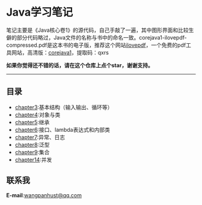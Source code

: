 # Java学习笔记
笔记主要是《Java核心卷1》的源代码，自己手敲了一遍，其中图形界面和比较生僻的部分代码略过，Java文件的名称与书中的命名一致。corejava1-ilovepdf-compressed.pdf是这本书的电子版，推荐这个网站[ilovepdf](https://www.ilovepdf.com/)，一个免费的pdf工具网站，高清版：[corejava1](https://pan.baidu.com/s/1f7sWxLlrZfXAcITtgFyXpw)，提取码：qxrs  

**如果你觉得还不错的话，请在这个仓库上点个star，谢谢支持。**

***
## 目录

- [chapter3](https://github.com/WangPanHUST/firstJava/tree/master/src/chapter3):基本结构（输入输出、循环等）  
- [chapter4](https://github.com/WangPanHUST/firstJava/tree/master/src/chapter4):对象与类  
- [chapter5](https://github.com/WangPanHUST/firstJava/tree/master/src/chapter5):继承  
- [chapter6](https://github.com/WangPanHUST/firstJava/tree/master/src/chapter6):接口、lambda表达式和内部类  
- [chapter7](https://github.com/WangPanHUST/firstJava/tree/master/src/chapter7):异常、日志  
- [chapter8](https://github.com/WangPanHUST/firstJava/tree/master/src/chapter8):泛型  
- [chapter9](https://github.com/WangPanHUST/firstJava/tree/master/src/chapter9):集合  
- [chapter14](https://github.com/WangPanHUST/firstJava/tree/master/src/chapter14):并发 
 

## 联系我

**E-mail**:wangpanhust@qq.com
